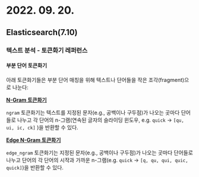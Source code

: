 # 2022. 09. 20.

## Elasticsearch(7.10)

### 텍스트 분석 - 토큰화기 레퍼런스

#### 부분 단어 토큰화기

아래 토큰화기들은 부분 단어 매칭을 위해 텍스트나 단어들을 작은 조각(fragment)으로 나눈다:

**[N-Gram 토큰화기](https://www.elastic.co/guide/en/elasticsearch/reference/7.10/analysis-ngram-tokenizer.html)**

`ngram` 토큰화기는 텍스트를 지정된 문자(e.g., 공백이나 구두점)가 나오는 곳마다 단어들로 나누고 각 단어의 n-그램(연속된 글자의 슬라이딩 윈도우, e.g. `quick` → `[qu, ui, ic, ck]` )을 반환할 수 있다.

**[Edge N-Gram 토큰화기](https://www.elastic.co/guide/en/elasticsearch/reference/7.10/analysis-edgengram-tokenizer.html)**

`edge_ngram` 토큰화기는 지정된 문자(e.g., 공백이나 구두점)가 나오는 곳마다 단어들로 나누고 단어의 각 단어의 시작과 가까운 n-그램(e.g. `quick` → `[q, qu, qui, quic, quick]`)을 반환할 수 있다.